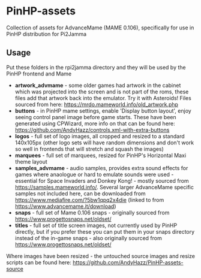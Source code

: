 # PinHP-assets
Collection of assets for AdvanceMame (MAME 0.106), specifically for use in PinHP distribution for Pi2Jamma

## Usage
Put these folders in the rpi2jamma directory and they will be used by the PinHP frontend and Mame

- **artwork_advmame** - some older games had artwork in the cabinet which was projected into the screen and is not part of the roms, these files add that artwork back into the emulator. Try it with Asteroids! Files sourced from here: https://mrdo.mameworld.info/old_artwork.php
- **buttons** - in PinHP mame settings, enable 'Display button layout', enjoy seeing control panel image before game starts. These have been generated using CPWizard, more info on that can be found here: https://github.com/AndyHazz/controls.xml-with-extra-buttons
- **logos** - full set of logo images, all cropped and resized to a standard 140x105px (other logo sets will have random dimensions and don't work so well in frontends that will stretch and squash the images)
- **marquees** - full set of marquees, resized for PinHP's Horizontal Maxi theme layout
- **samples_advmame** - audio samples, provides extra sound effects for games where anaologue or hard to emulate sounds were used - essential for Space Invaders and Donkey Kong! - mostly sourced from https://samples.mameworld.info/.
Several larger AdvanceMame specific samples not included here, can be downloaded from https://www.mediafire.com/?5bw1qpq2x4die (linked to from https://www.advancemame.it/download)
- **snaps** - full set of Mame 0.106 snaps - originally sourced from https://www.progettosnaps.net/oldset/
- **titles** - full set of title screen images, not currently used by PinHP directly, but if you prefer these you can put them in your snaps directory instead of the in-game snaps - also originally sourced from https://www.progettosnaps.net/oldset/

Where images have been resized - the untouched source images and resize scripts can be found here: https://github.com/AndyHazz/PinHP-assets-source
